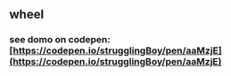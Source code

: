 ## wheel
### see domo on codepen: [https://codepen.io/strugglingBoy/pen/aaMzjE](https://codepen.io/strugglingBoy/pen/aaMzjE)